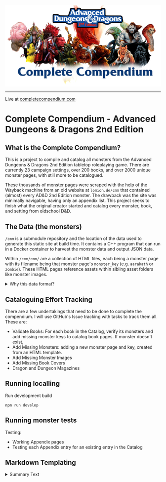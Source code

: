
![A menagerie of fearsome monsters bannered with a title, Complete Compendium ](static/opengraph_banner.webp)

---

Live at [completecompendium.com](https://completecompendium.com)

# Complete Compendium - Advanced Dungeons & Dragons 2nd Edition

## What is the Complete Compendium?

This is a project to compile and catalog all monsters from the Advanced Dungeons & Dragons 2nd Edition tabletop roleplaying game. There are currently 23 campaign settings, over 200 books, and over 2000 unique monster pages, with still more to be catalogued.

These thousands of monster pages were scraped with the help of the Wayback machine from an old website at `lomion.de/cmm` that contained (almost) every AD&D 2nd Edition monster. The drawback was the site was minimally navigable, having only an appendix list. This project seeks to finish what the original creator started and catalog every monster, book, and setting from oldschool D&D. 


## The Data (the monsters)


`/cmm` is a submodule repository and the location of the data used to generate this static site at build time. It contains a C++ program that can run in a Docker container to harvest the monster data and output JSON data. 

Within `/cmm/cmm/` are a collection of HTML files, each being a monster page with its filename being that monster page's `monster_key` (e.g. `aarakath` or `zombie`). These HTML pages reference assets within sibling asset folders like monster images.

<details>
 <summary>Why this data format?</summary>

I chose to keep these as HTML files so that these files are functional on their own with nothing other than a web browser. I explored several database options but ended up with simple JSON files and static site generation. 

</details>



## Cataloguing Effort Tracking

There are a few undertakings that need to be done to complete the compendium. I will use GitHub's Issue tracking with tasks to track them all. These are:
* Validate Books: For each book in the Catalog, verify its monsters and add missing monster keys to catalog book pages. If monster doesn't exist, 
*  Add Missing Monsters: adding a new monster page and key, created from an HTML template. 
*  Add Missing Monster Images
*  Add Missing Book Covers
*  Dragon and Dungeon Magazines

###



## Running localling

Run development build

```
npm run develop
```

## Running monster tests

Testing:
 - Working Appendix pages
 - Testing each Appendix entry for an existing entry in the Catalog



## Markdown Templating

<details>
 <summary>Summary Text</summary>

The text here

</details>